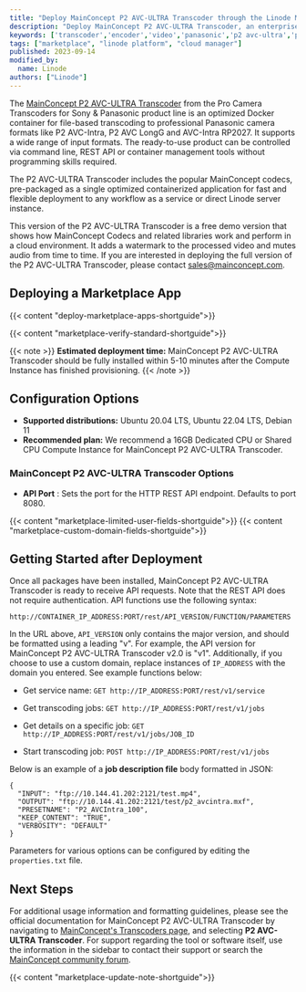 ```yaml
---
title: "Deploy MainConcept P2 AVC-ULTRA Transcoder through the Linode Marketplace"
description: "Deploy MainConcept P2 AVC-ULTRA Transcoder, an enterprise ready tool to create Panasonic AVC-ULTRA camera formats on a Linode Compute Instance."
keywords: ['transcoder','encoder','video','panasonic','p2 avc-ultra','p2 avc-intra','p2 avc longg','avc-intra rp2027','rest api']
tags: ["marketplace", "linode platform", "cloud manager"]
published: 2023-09-14
modified_by:
  name: Linode
authors: ["Linode"]
---
```


The [MainConcept P2 AVC-ULTRA Transcoder](https://www.mainconcept.com/transcoders) from the Pro Camera Transcoders for Sony & Panasonic product line is an optimized Docker container for file-based transcoding to professional Panasonic camera formats like P2 AVC-Intra, P2 AVC LongG and AVC-Intra RP2027. It supports a wide range of input formats. The ready-to-use product can be controlled via command line, REST API or container management tools without programming skills required.  

The P2 AVC-ULTRA Transcoder includes the popular MainConcept codecs, pre-packaged as a single optimized containerized application for fast and flexible deployment to any workflow as a service or direct Linode server instance. 

This version of the P2 AVC-ULTRA Transcoder is a free demo version that shows how MainConcept Codecs and related libraries work and perform in a cloud environment. It adds a watermark to the processed video and mutes audio from time to time. If you are interested in deploying the full version of the P2 AVC-ULTRA Transcoder, please contact [sales@mainconcept.com](mailto:sales@mainconcept.com).

## Deploying a Marketplace App

{{< content "deploy-marketplace-apps-shortguide">}}

{{< content "marketplace-verify-standard-shortguide">}}

{{< note >}}
**Estimated deployment time:** MainConcept P2 AVC-ULTRA Transcoder should be fully installed within 5-10 minutes after the Compute Instance has finished provisioning.
{{< /note >}}

## Configuration Options

- **Supported distributions:** Ubuntu 20.04 LTS, Ubuntu 22.04 LTS, Debian 11
- **Recommended plan:** We recommend a 16GB Dedicated CPU or Shared CPU Compute Instance for MainConcept P2 AVC-ULTRA Transcoder.

### MainConcept P2 AVC-ULTRA Transcoder Options

- **API Port** : Sets the port for the HTTP REST API endpoint. Defaults to port 8080.

{{< content "marketplace-limited-user-fields-shortguide">}}
{{< content "marketplace-custom-domain-fields-shortguide">}}

## Getting Started after Deployment

Once all packages have been installed, MainConcept P2 AVC-ULTRA Transcoder is ready to receive API requests. Note that the REST API does not require authentication. API functions use the following syntax:

```command
http://CONTAINER_IP_ADDRESS:PORT/rest/API_VERSION/FUNCTION/PARAMETERS
```

In the URL above, `API_VERSION` only contains the major version, and should be formatted using a leading "v". For example, the API version for MainConcept P2 AVC-ULTRA Transcoder v2.0 is "v1". Additionally, if you choose to use a custom domain, replace instances of `IP_ADDRESS` with the domain you entered. See example functions below:

- Get service name: `GET http://IP_ADDRESS:PORT/rest/v1/service`

- Get transcoding jobs: `GET http://IP_ADDRESS:PORT/rest/v1/jobs`

- Get details on a specific job: `GET http://IP_ADDRESS:PORT/rest/v1/jobs/JOB_ID`

- Start transcoding job: `POST http://IP_ADDRESS:PORT/rest/v1/jobs`

Below is an example of a **job description file** body formatted in JSON:

```file
{
  "INPUT": "ftp://10.144.41.202:2121/test.mp4",
  "OUTPUT": "ftp://10.144.41.202:2121/test/p2_avcintra.mxf",
  "PRESETNAME": "P2_AVCIntra_100",
  "KEEP_CONTENT": "TRUE",
  "VERBOSITY": "DEFAULT"
}
```

Parameters for various options can be configured by editing the `properties.txt` file.

## Next Steps

For additional usage information and formatting guidelines, please see the official documentation for MainConcept P2 AVC-ULTRA Transcoder by navigating to [MainConcept's Transcoders page](https://www.mainconcept.com/transcoders), and selecting **P2 AVC-ULTRA Transcoder**. For support regarding the tool or software itself, use the information in the sidebar to contact their support or search the [MainConcept community forum](https://forum.mainconcept.com/).

{{< content "marketplace-update-note-shortguide">}}